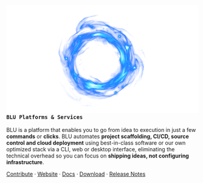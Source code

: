 <img src="./assets/blue-fire-fx-for-game-design-free-png-1459789154.png" align="left"/>

### `BLU Platforms & Services`

BLU is a platform that enables you to go from idea to execution in just a few **commands** or **clicks**. BLU automates **project scaffolding, CI/CD, source control and cloud deployment** using best-in-class software or our own optimized stack via a CLI, web or desktop interface, eliminating the technical overhead so you can focus on **shipping ideas, not configuring infrastructure**.

<a  href="https://github.com/dj-io/y/blob/main/blu-cli/CONTRIBUTE.md">Contribute</a> ·
<a href="https://blu.com">Website</a> ·
<a href="https://blu.com/docs">Docs</a> ·
<a href="https://blu.com/download">Download</a> ·
<a href="https://github.com/dj-io/blu/blob/main/blu-cli/CHANGELOG.md">Release Notes</a>
